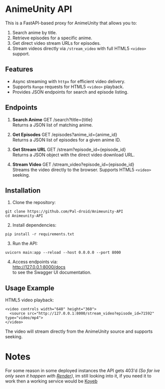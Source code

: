 # AnimeUnity API

This is a FastAPI-based proxy for AnimeUnity that allows you to:

1. Search anime by title.
2. Retrieve episodes for a specific anime.
3. Get direct video stream URLs for episodes.
4. Stream videos directly via `/stream_video` with full HTML5 `<video>` support.

## Features

- Async streaming with `httpx` for efficient video delivery.
- Supports `Range` requests for HTML5 `<video>` playback.
- Provides JSON endpoints for search and episode listing.

## Endpoints

1. **Search Anime**
GET /search?title={title}  
Returns a JSON list of matching anime.

2. **Get Episodes**
GET /episodes?anime_id={anime_id}  
Returns a JSON list of episodes for a given anime ID.

3. **Get Stream URL**
GET /stream?episode_id={episode_id}  
Returns a JSON object with the direct video download URL.

4. **Stream Video**
GET /stream_video?episode_id={episode_id}  
Streams the video directly to the browser. Supports HTML5 `<video>` seeking.

## Installation

1. Clone the repository:
```
git clone https://github.com/Pal-droid/Animeunity-API
cd Animeunity-API
```

2. Install dependencies:
```
pip install -r requirements.txt
```

3. Run the API:
```
uvicorn main:app --reload --host 0.0.0.0 --port 8000
```

4. Access endpoints via:  
http://127.0.0.1:8000/docs  
to see the Swagger UI documentation.

## Usage Example

HTML5 video playback:
```
<video controls width="640" height="360">
  <source src="http://127.0.0.1:8000/stream_video?episode_id=71592" type="video/mp4">
</video>
```

The video will stream directly from the AnimeUnity source and supports seeking.

# Notes

For some reason in some deployed instances the API gets 403'd *(So far ive only seen it happen with [Render](https://render.com))*, im still looking into it, if you need it to work then a working service would be [Koyeb](https://koyeb.com)
